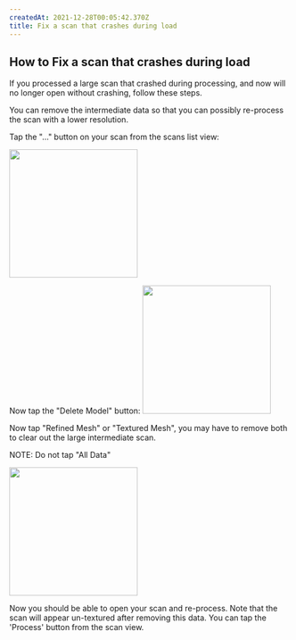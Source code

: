 ```yaml
---
createdAt: 2021-12-28T00:05:42.370Z
title: Fix a scan that crashes during load
--- 
```

## How to Fix a scan that crashes during load

If you processed a large scan that crashed during processing, and now will no longer open without crashing, follow these steps.

You can remove the intermediate data so that you can possibly re-process the scan with a lower resolution.

Tap the "..." button on your scan from the scans list view:

<img width="230" src="/images/scans-list-view-tap-more.jpg"/>

Now tap the "Delete Model" button:
<img width="230" src="/images/scans-list-tap-delete-model.jpg"/>

Now tap "Refined Mesh" or "Textured Mesh", you may have to remove both to clear out the large intermediate scan.

NOTE: Do not tap "All Data"

<img width="230" src="/images/scan-delete-textured-mesh.jpg"/>

Now you should be able to open your scan and re-process. 
Note that the scan will appear un-textured after removing this data. 
You can tap the 'Process' button from the scan view.


